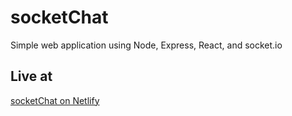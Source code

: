 # socketChat

Simple web application using Node, Express, React, and socket.io

## Live at

[socketChat on Netlify](socketchat-8g9k.netlify.app)

